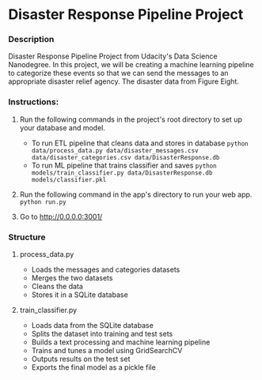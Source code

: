 # Disaster Response Pipeline Project

### Description
Disaster Response Pipeline Project from Udacity's Data Science Nanodegree. In this project, we will be creating a machine learning pipeline to categorize these events so that we can send the messages to an appropriate disaster relief agency. The  disaster data from Figure Eight.

### Instructions:
1. Run the following commands in the project's root directory to set up your database and model.

    - To run ETL pipeline that cleans data and stores in database
        `python data/process_data.py data/disaster_messages.csv data/disaster_categories.csv data/DisasterResponse.db`
    - To run ML pipeline that trains classifier and saves
        `python models/train_classifier.py data/DisasterResponse.db models/classifier.pkl`

2. Run the following command in the app's directory to run your web app.
    `python run.py`

3. Go to http://0.0.0.0:3001/

### Structure

1. process_data.py 
     - Loads the messages and categories datasets
     - Merges the two datasets
     - Cleans the data
     - Stores it in a SQLite database

2. train_classifier.py
     - Loads data from the SQLite database
     - Splits the dataset into training and test sets
     - Builds a text processing and machine learning pipeline
     - Trains and tunes a model using GridSearchCV
     - Outputs results on the test set
     - Exports the final model as a pickle file

